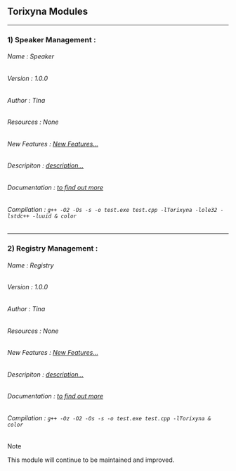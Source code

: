 ## Torixyna Modules

---

### 1) Speaker Management : 

###### Name : Speaker
###### Version : 1.0.0
###### Author : Tina
###### Resources : None
###### New Features : [New Features...](./Speaker/News.md)
###### Descripiton : [description...](./Speaker/description.md)
###### Documentation : [to find out more](./Speaker/Speaker.md)
###### Compilation : ````g++ -O2 -Os -s -o test.exe test.cpp -lTorixyna -lole32 -lstdc++ -luuid & color```` 



---

### 2)  Registry Management : 


###### Name : Registry
###### Version : 1.0.0
###### Author : Tina
###### Resources : None
###### New Features : [New Features...](./Registry/News.md)
###### Descripiton : [description...](./Registry/description.md)
###### Documentation : [to find out more](./Registry/Registry.md)
###### Compilation : ````g++ -Oz -O2 -Os -s -o test.exe test.cpp -lTorixyna & color````

> [!NOTE]
> This module will continue to be maintained and improved.



<!-- 

> [!NOTE]
> Useful information that users should know, even when skimming content.

> [!TIP]
> Helpful advice for doing things better or more easily.

> [!IMPORTANT]
> Key information users need to know to achieve their goal.

> [!WARNING]
> Urgent info that needs immediate user attention to avoid problems.

> [!CAUTION]
> Advises about risks or negative outcomes of certain actions.

-->
